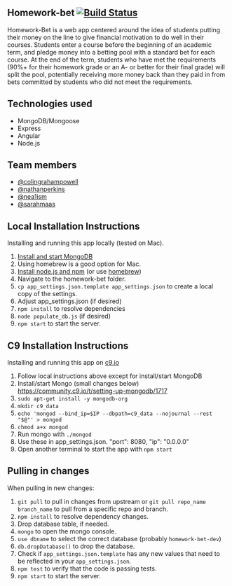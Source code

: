 ## Homework-bet [![Build Status](https://travis-ci.org/homework-bet/homework-bet.svg?branch=master)](https://travis-ci.org/homework-bet/homework-bet)

Homework-Bet is a web app centered around the idea of students putting their money on the line to give financial motivation to do well in their courses. Students enter a course before the beginning of an academic term, and pledge money into a betting pool with a standard bet for each course. At the end of the term, students who have met the requirements (90%+ for their homework grade or an A- or better for their  final grade) will split the pool, potentially receiving more money back than they paid in from bets committed by students who did not meet the requirements.

## Technologies used

* MongoDB/Mongoose
* Express
* Angular
* Node.js

## Team members

* [@colingrahampowell](https://github.com/colingrahampowell)
* [@nathanperkins](https://github.com/nathanperkins)
* [@nea1ism](https://github.com/neal1ism)
* [@sarahmaas](https://github.com/sarahmaas)

## Local Installation Instructions

Installing and running this app locally (tested on Mac).

1. [Install and start MongoDB](https://docs.mongodb.com/manual/installation/)
  1. Using homebrew is a good option for Mac.
1. [Install node.js and npm](https://nodejs.org/en/download/) (or use [homebrew](https://changelog.com/posts/install-node-js-with-homebrew-on-os-x))
1. Navigate to the homework-bet folder.
1. `cp app_settings.json.template app_settings.json` to create a local copy of the settings.
1. Adjust app_settings.json (if desired)
1. `npm install` to resolve dependencies
1. `node populate_db.js` (if desired)
1. `npm start` to start the server.


## C9 Installation Instructions

Installing and running this app on [c9.io](https://c9.io/)
1. Follow local instructions above except for install/start MongoDB
1. Install/start Mongo (small changes below) https://community.c9.io/t/setting-up-mongodb/1717
  1. `sudo apt-get install -y mongodb-org`
  1. `mkdir c9_data`
  1.  `echo 'mongod --bind_ip=$IP --dbpath=c9_data --nojournal --rest "$@"' > mongod`
  1. `chmod a+x mongod`
  1.  Run mongo with `./mongod`
1. Use these in app_settings.json.
    "port":    8080,
    "ip": "0.0.0.0"
1. Open another terminal to start the app with `npm start`

## Pulling in changes

When pulling in new changes:

1. `git pull` to pull in changes from upstream or `git pull repo_name branch_name` to pull from a specific repo and branch.
1. `npm install` to resolve dependency changes.
1. Drop database table, if needed.
  1. `mongo` to open the mongo console.
  1. `use dbname` to select the correct database (probably `homework-bet-dev`)
  1. `db.dropDatabase()` to drop the database.
1. Check if `app_settings.json.template` has any new values that need to be reflected in your `app_settings.json`.
1. `npm test` to verify that the code is passing tests.
1. `npm start` to start the server.
